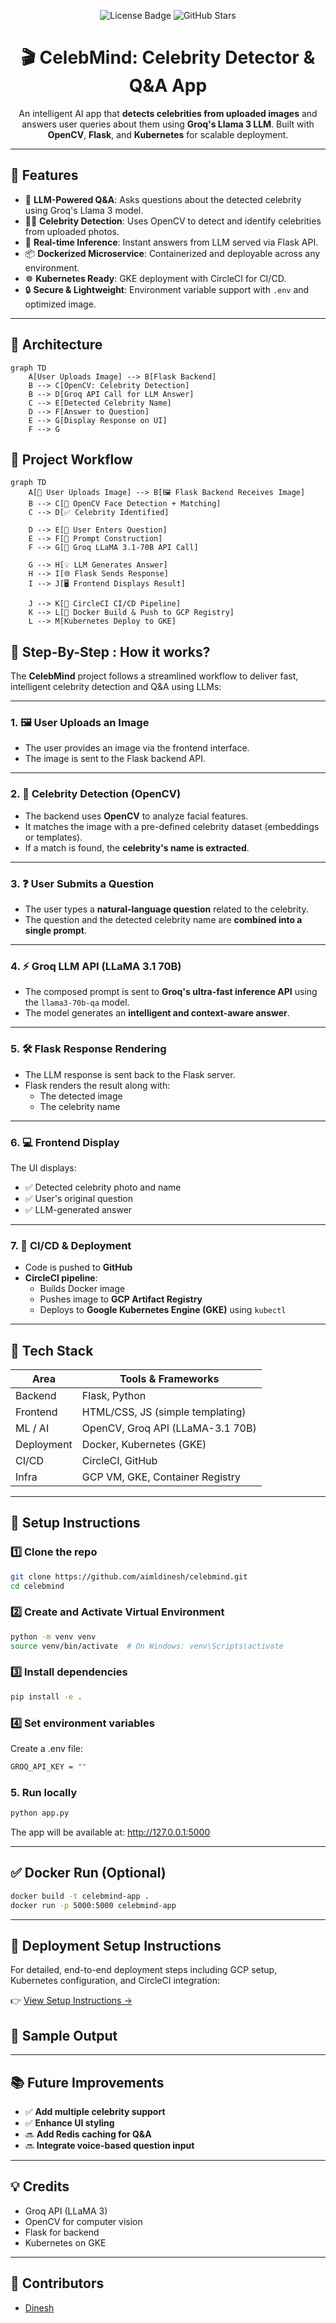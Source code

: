 <p align="center">
  <img src="https://img.shields.io/github/license/yourusername/celebmind?color=blue" alt="License Badge">
  <img src="https://img.shields.io/github/stars/yourusername/celebmind?style=social" alt="GitHub Stars">
</p>

<h1 align="center">🎬 CelebMind: Celebrity Detector & Q&A App</h1>

<p align="center">
  An intelligent AI app that <strong>detects celebrities from uploaded images</strong> and answers user queries about them using <strong>Groq's Llama 3 LLM</strong>. Built with <strong>OpenCV</strong>, <strong>Flask</strong>, and <strong>Kubernetes</strong> for scalable deployment.
</p>

---

## 📌 Features

- 🧠 **LLM-Powered Q&A**: Asks questions about the detected celebrity using Groq's Llama 3 model.
- 🧍‍♂️ **Celebrity Detection**: Uses OpenCV to detect and identify celebrities from uploaded photos.
- 🚀 **Real-time Inference**: Instant answers from LLM served via Flask API.
- 📦 **Dockerized Microservice**: Containerized and deployable across any environment.
- ☸️ **Kubernetes Ready**: GKE deployment with CircleCI for CI/CD.
- 🔒 **Secure & Lightweight**: Environment variable support with `.env` and optimized image.

---

## 🧱 Architecture

```mermaid
graph TD
    A[User Uploads Image] --> B[Flask Backend]
    B --> C[OpenCV: Celebrity Detection]
    B --> D[Groq API Call for LLM Answer]
    C --> E[Detected Celebrity Name]
    D --> F[Answer to Question]
    E --> G[Display Response on UI]
    F --> G
```

## 🔄 Project Workflow
```mermaid
graph TD
    A[🧑 User Uploads Image] --> B[🖼️ Flask Backend Receives Image]
    B --> C[🧠 OpenCV Face Detection + Matching]
    C --> D[✅ Celebrity Identified]

    D --> E[📝 User Enters Question]
    E --> F[🧩 Prompt Construction]
    F --> G[🚀 Groq LLaMA 3.1-70B API Call]

    G --> H[💡 LLM Generates Answer]
    H --> I[🌐 Flask Sends Response]
    I --> J[🖥️ Frontend Displays Result]

    J --> K[🔁 CircleCI CI/CD Pipeline]
    K --> L[🐳 Docker Build & Push to GCP Registry]
    L --> M[Kubernetes Deploy to GKE]

```
## 🔄 Step-By-Step : How it works?

The **CelebMind** project follows a streamlined workflow to deliver fast, intelligent celebrity detection and Q&A using LLMs:

---

### 1. 🖼️ User Uploads an Image
- The user provides an image via the frontend interface.
- The image is sent to the Flask backend API.

---

### 2. 🧠 Celebrity Detection (OpenCV)
- The backend uses **OpenCV** to analyze facial features.
- It matches the image with a pre-defined celebrity dataset (embeddings or templates).
- If a match is found, the **celebrity's name is extracted**.

---

### 3. ❓ User Submits a Question
- The user types a **natural-language question** related to the celebrity.
- The question and the detected celebrity name are **combined into a single prompt**.

---

### 4. ⚡ Groq LLM API (LLaMA 3.1 70B)
- The composed prompt is sent to **Groq's ultra-fast inference API** using the `llama3-70b-qa` model.
- The model generates an **intelligent and context-aware answer**.

---

### 5. 🛠️ Flask Response Rendering
- The LLM response is sent back to the Flask server.
- Flask renders the result along with:
  - The detected image
  - The celebrity name

---

### 6. 💻 Frontend Display
The UI displays:
- ✅ Detected celebrity photo and name  
- ✅ User's original question  
- ✅ LLM-generated answer  

---

### 7. 🚀 CI/CD & Deployment
- Code is pushed to **GitHub**
- **CircleCI pipeline**:
  - Builds Docker image
  - Pushes image to **GCP Artifact Registry**
  - Deploys to **Google Kubernetes Engine (GKE)** using `kubectl`

---

## 🧪 Tech Stack
| Area       | Tools & Frameworks               |
| ---------- | -------------------------------- |
| Backend    | Flask, Python                    |
| Frontend   | HTML/CSS, JS (simple templating) |
| ML / AI    | OpenCV, Groq API (LLaMA-3.1 70B) |
| Deployment | Docker, Kubernetes (GKE)         |
| CI/CD      | CircleCI, GitHub                 |
| Infra      | GCP VM, GKE, Container Registry  |

---
## 🚀 Setup Instructions
### 1️⃣ Clone the repo
```bash
git clone https://github.com/aimldinesh/celebmind.git
cd celebmind
```
### 2️⃣ Create and Activate Virtual Environment
```bash
python -m venv venv
source venv/bin/activate  # On Windows: venv\Scripts\activate
```
### 3️⃣ Install dependencies
```bash
pip install -e .
```
### 4️⃣ Set environment variables
Create a .env file:
```bash
GROQ_API_KEY = ""
```
### 5. Run locally
```bash
python app.py
```
The app will be available at: http://127.0.0.1:5000

---
## ✅ Docker Run (Optional)
```bash
docker build -t celebmind-app .
docker run -p 5000:5000 celebmind-app
```
---

## 🚀 Deployment Setup Instructions
For detailed, end-to-end deployment steps including GCP setup, Kubernetes configuration, and CircleCI integration:

👉 [View Setup Instructions →](./setup_instruction.md)

## 📸 Sample Output

---
## 📚 Future Improvements

- ✅ **Add multiple celebrity support**  
- ✅ **Enhance UI styling**  
- 🔜 **Add Redis caching for Q&A**  
- 🔜 **Integrate voice-based question input**

---
## 💡 Credits
- Groq API (LLaMA 3)
- OpenCV for computer vision
- Flask for backend
- Kubernetes on GKE

---
## 🤝 Contributors
- [Dinesh](https://github.com/aimldinesh)

